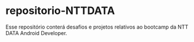 # repositorio-NTTDATA
Esse repositório conterá desafios e projetos relativos ao bootcamp da NTT DATA Android Developer.
